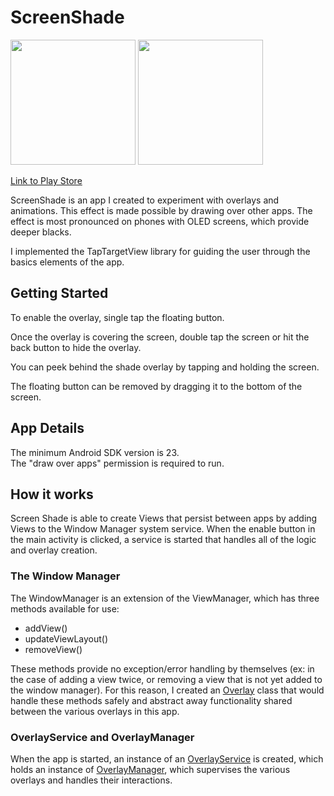 # ScreenShade

<img src="/app/images/demo_part_1.gif" width="200"> <img
src="/app/images/demo_part_2.gif" width="200">

[Link to Play Store](https://play.google.com/store/apps/details?id=com.armpatch.android.secretscreen&hl=en_US "Play Store")

ScreenShade is an app I created to experiment with overlays and
animations. This effect is made possible by drawing over other apps. The
effect is most pronounced on phones with OLED screens, which provide
deeper blacks.

I implemented the TapTargetView library for guiding the user through the
basics elements of the app.

## Getting Started

To enable the overlay, single tap the floating button.

Once the overlay is covering the screen, double tap the screen or hit
the back button to hide the overlay.

You can peek behind the shade overlay by tapping and holding the screen.

The floating button can be removed by dragging it to the bottom of the screen.

## App Details

The minimum Android SDK version is 23.  
The "draw over apps" permission is required to run.

## How it works

Screen Shade is able to create Views that persist between apps by adding
Views to the Window Manager system service. When the enable button in
the main activity is clicked, a service is started that handles all of
the logic and overlay creation.

### The Window Manager

The WindowManager is an extension of the ViewManager, which has three
methods available for use:
- addView()
- updateViewLayout()
- removeView()

These methods provide no exception/error handling by themselves (ex: in
the case of adding a view twice, or removing a view that is not yet
added to the window manager). For this reason, I created an
[Overlay](/app/src/main/java/com/armpatch/android/screenshade/overlay/Overlay.java)
class that would handle these methods safely and abstract away
functionality shared between the various overlays in this app.

### OverlayService and OverlayManager

When the app is started, an instance of an
[OverlayService](/app/src/main/java/com/armpatch/android/screenshade/service/OverlayService.java)
is created, which holds an instance of
[OverlayManager](/app/src/main/java/com/armpatch/android/screenshade/overlay/OverlayManager.java),
which supervises the various overlays and handles their interactions.



